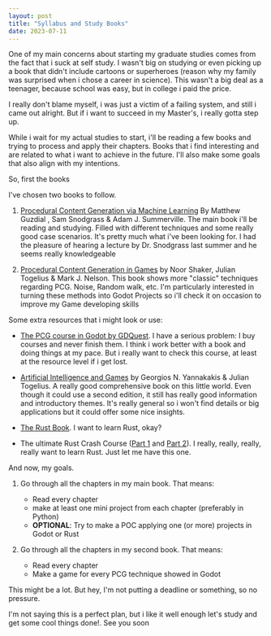 ```yaml
---
layout: post
title: "Syllabus and Study Books"
date: 2023-07-11
---
```


One of my main concerns about starting my graduate studies comes from the fact that i suck at self study. I wasn't big on studying or even picking up a book that didn't include cartoons or superheroes (reason why my family was surprised when i chose a career in science). This wasn't a big deal as a teenager, because school was easy, but in college i paid the price. 

I really don't blame myself, i was just a victim of a failing system, and still i came out alright. But if i want to succeed in my Master's, i really gotta step up.

While i wait for my actual studies to start, i'll be reading a few books and trying to process and apply their chapters. Books that i find interesting and are related to what i want to achieve in the future. I'll also make some goals that also align with my intentions.

So, first the books

I've chosen two books to follow.

1. [Procedural Content Generation via Machine Learning](https://link.springer.com/book/10.1007/978-3-031-16719-5) By Matthew Guzdial , Sam Snodgrass & Adam J. Summerville. The main book i'll be reading and studying. Filled with different techniques and some really good case scenarios. It's pretty much what i've been looking for. I had the pleasure of hearing a lecture by Dr. Snodgrass last summer and he seems really knowledgeable 

2. [Procedural Content Generation in Games](https://link.springer.com/book/10.1007/978-3-319-42716-4) by Noor Shaker, Julian Togelius & Mark J. Nelson. This book shows more "classic" techniques regarding PCG. Noise, Random walk, etc. I'm particularly interested in turning these methods into Godot Projects so i'll check it on occasion to improve my Game developing skills

Some extra resources that i might look or use:

- [The PCG course in Godot by GDQuest](https://gdquest.mavenseed.com/courses/godot-pcg-secrets). I have a serious problem: I buy courses and never finish them. I think i work better with a book and doing things at my pace. But i really want to check this course, at least at the resource level if i get lost.

- [Artificial Intelligence and Games](https://gameaibook.org/) by Georgios N. Yannakakis & Julian Togelius. A really good comprehensive book on this little world. Even though it could use a second edition, it still has really good information and introductory themes. It's really general so i won't find details or big applications but it could offer some nice insights.

- [The Rust Book](https://rust-book.cs.brown.edu/). I want to learn Rust, okay?

- The ultimate Rust Crash Course ([Part 1](https://www.udemy.com/course/ultimate-rust-crash-course/) and [Part 2](https://www.udemy.com/course/ultimate-rust-2/)). I really, really, really, really want to learn Rust. Just let me have this one.

And now, my goals.

1. Go through all the chapters in my main book. That means:
    - Read every chapter
    - make at least one mini project from each chapter (preferably in Python)
    - **OPTIONAL**: Try to make a POC applying one (or more) projects in Godot or Rust

2. Go through all the chapters in my second book. That means:
    - Read every chapter
    - Make a game for every PCG technique showed in Godot


This might be a lot. But hey, I'm not putting a deadline or something, so no pressure.

I'm not saying this is a perfect plan, but i like it well enough let's study and get some cool things done!. See you soon


